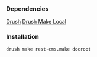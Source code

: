 ### Dependencies
[Drush](https://github.com/drush-ops/drush)
[Drush Make Local](https://www.drupal.org/project/make_local)

### Installation
`drush make rest-cms.make docroot`
